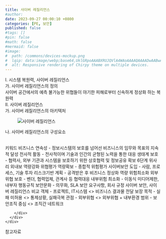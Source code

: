 ```yaml
---
title: 사이버 레질리언스
#author: 
date: 2023-09-27 00:00:10 +0800
categories: [PE, 보안]
published: false
#tags: []
#pin: false
#math: false
#mermaid: false
#image:
#  path: /commons/devices-mockup.png
#  lqip: data:image/webp;base64,UklGRpoAAABXRUJQVlA4WAoAAAAQAAAADwAABwAAQUxQSDIAAAARL0AmbZurmr57yyIiqE8oiG0bejIYEQTgqiDA9vqnsUSI6H+oAERp2HZ65qP/VIAWAFZQOCBCAAAA8AEAnQEqEAAIAAVAfCWkAALp8sF8rgRgAP7o9FDvMCkMde9PK7euH5M1m6VWoDXf2FkP3BqV0ZYbO6NA/VFIAAAA
#  alt: Responsive rendering of Chirpy theme on multiple devices.
---
```


<div class="post-wrap">
  <div class="para">
    <div class="para-title">
      I. 시스템 복원력, 사이버 레질리언스
    </div>
    <div class="para-cntnt">
      <div class="para">
        <div class="para-title">
          가. 사이버 레질리언스의 정의
        </div>
        <div class="para-cntnt">
            사이버 공간에서의 예측 불가능한 위협들이 야기한 피해로부터 신속하게 정상화 하는 복원력
        </div>
      </div>
    </div>
  </div>
  
  <div class="para">
    <div class="para-title">
      II. 사이버 레질리언스
    </div>
    <div class="para-cntnt">
      <div class="para">
        <div class="para-title">
          가. 사이버 레질리언스의 아키텍처
        </div>
        <div class="para-cntnt">
          <figure class="post-figure">
            <img src="/assets/img/posts/사이버-레질리언스.png" alt="사이버 레질리언스">
<!--            <figcaption>Source: Unveiling the Metaverse: Exploring Emerging Trends, Multifaceted Perspectives, and Future Challenges</figcaption>-->
          </figure>
        </div>
      </div>
      <div class="para">
        <div class="para-title">
          나. 사이버 레질리언스의 구성요소
        </div>
        <div class="para-cntnt">
          <table class="post-table">
          </table>
          키워드
  비즈니스 연속성 - 정보시스템의 보호를 넘어선 비즈니스의 임무와 목표의 지속적 달성
  전사적 활동 - 전사적이며 기술과 인간의 균형된 노력을 통한 대응
  생태계 보호 - 협력사, 외부 기관과 시스템을 보호하기 위한 상호협력 및 정보공유 
확보 6단계 위사리 외내보
  역량강화
    위협평가 역량확보 - 종합적 위험평가
    사이버보안 도입 - 사람, 프로세스, 기술 투자
    리스크기반 계획 - 공격받은 후 비즈니스 정상화 역량
  위험최소화
    외부위협 보호 - 벤더, 협력업체, 관계사 등 협력대응
    내부위험 최소화 - 이동식 미디어제한, 내부자 행동규칙
    보안문화 - 의무화, SLA 보안 요구사항, 회사 규정
사이버 보안, 사이버 레질리언스 비교
  객체 - 프로젝트, IT시스템 &lt;&gt; 비즈니스 결과물 전달 보장
  목적 - 실패 미허용 &lt;&gt; 통제상황, 실패극복
  관점 - 외부위협 &lt;&gt; 외부위협 + 내부환경
  범위 - 보안조직 중심 &lt;&gt; 조직간 네트워크

        </div>
      </div>
    </div>
  </div>

  <div class="refr-wrap">
    <div class="refr-title">
        참고자료
    </div>
    <ol class="refr-list">
    <!--    <li>(나현식, 최대선) <a target="_blank" href="https://scienceon.kisti.re.kr/commons/util/originalView.do?cn=JAKO202225948430499&oCn=JAKO202225948430499&dbt=JAKO&journal=NJOU00291864">메타버스 보안 위협 요소 및 대응 방안 검토</a></li>-->
    <!--    <li>(M. Uddin, S. Manickam, H. Ullah, M. Obaidat and A. Dandoush) <a target="_blank" href="https://ieeexplore.ieee.org/abstract/document/10138386">Unveiling the Metaverse: Exploring Emerging Trends, Multifaceted Perspectives, and Future Challenges</a></li>-->
    </ol>
  </div>
</div>
